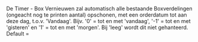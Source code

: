 De Timer - Box Vernieuwen zal automatisch alle bestaande Boxverdelingen (ongeacht nog te printen aantal) opschonen, met een orderdatum tot aan deze dag, t.o.v. 'Vandaag'. Bijv. '0' = tot en met 'vandaag', '-1' = tot en met 'gisteren' en '1' = tot en met 'morgen'. Bij 'leeg' wordt dit niet gehanteerd. Default = <Leeg>